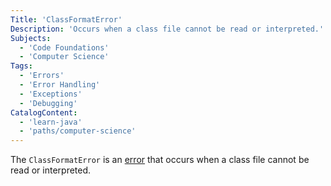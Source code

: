 ```yaml
---
Title: 'ClassFormatError'
Description: 'Occurs when a class file cannot be read or interpreted.'
Subjects:
  - 'Code Foundations'
  - 'Computer Science'
Tags:
  - 'Errors'
  - 'Error Handling'
  - 'Exceptions'
  - 'Debugging'
CatalogContent:
  - 'learn-java'
  - 'paths/computer-science'
---
```


The `ClassFormatError` is an [error](https://www.codecademy.com/resources/docs/general/error) that occurs when a class file cannot be read or interpreted.
